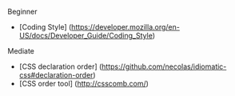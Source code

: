 Beginner

* [Coding Style] (https://developer.mozilla.org/en-US/docs/Developer_Guide/Coding_Style)

Mediate

* [CSS declaration order] (https://github.com/necolas/idiomatic-css#declaration-order)
* [CSS order tool] (http://csscomb.com/)
